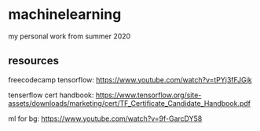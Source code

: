 # machinelearning
my personal work from summer 2020

## resources
freecodecamp tensorflow:
https://www.youtube.com/watch?v=tPYj3fFJGjk

tenserflow cert handbook:
https://www.tensorflow.org/site-assets/downloads/marketing/cert/TF_Certificate_Candidate_Handbook.pdf

ml for bg:
https://www.youtube.com/watch?v=9f-GarcDY58
